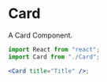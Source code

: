 # Card

A Card Component.

```jsx
import React from "react";
import Card from "./Card";

<Card title="Title" />;
```
